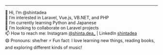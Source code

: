 ---

👋 Hi, I’m @shintadea  
👀 I’m interested in Laravel, Vue.js, VB.NET, and PHP  
🌱 I’m currently learning Python and Japanese  
💞️ I’m looking to collaborate on Laravel projects  
📫 How to reach me: Instagram [@shinta.dea_](https://www.instagram.com/shinta.dea_) | LinkedIn [shintadea](https://www.linkedin.com/in/shintadea)  
😄 Pronouns: she/her
⚡ Fun fact: I love learning new things, reading books, and exploring different kinds of music!
<!---
shintadea/shintadea is a ✨ special ✨ repository because its `README.md` (this file) appears on your GitHub profile.
You can click the Preview link to take a look at your changes.
--->
